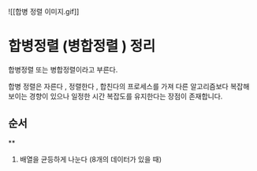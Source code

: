  ![[합병 정렬 이미지.gif]]
 
# 합병정렬 (병합정렬 ) 정리
 합병정렬 또는 병합정렬이라고 부른다.  

합병 정렬은 자른다 , 정렬한다 , 합친다의 프로세스를 가져 다른 알고리즘보다 복잡해 보이는 경향이 있으나 일정한 시간 복잡도를 유지한다는 장점이 존재합니다.  


## 순서 
**
1. 배열을 균등하게 나눈다 (8개의 데이터가 있을 때)

